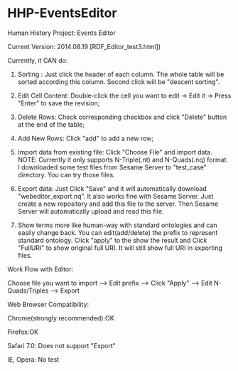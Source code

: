 HHP-EventsEditor
================

Human History Project: Events Editor

Current Version: 2014.08.19 [RDF_Editor_test3.html])

Currently, it CAN do:

1. Sorting : Just click the header of each column. The whole table will be sorted according this column. Second click will be "descent sorting".

2. Edit Cell Content:  Double-click the cell you want to edit -> Edit it -> Press "Enter" to save the revision;

3. Delete Rows: Check corresponding checkbox and click "Delete" button at the end of the table;

4. Add New Rows: Click "add" to add a new row;

5. Import data from existing file: Click "Choose File" and import data. NOTE: Currently it only supports N-Triple(.nt) and N-Quads(.nq) format. I downloaded some test files from Sesame Server to "test_case" directory. You can try those files. 

6. Export data: Just Click "Save" and it will automatically download "webeditor_export.nq". It also works fine with Sesame Server. Just create a new repository and add this file to the server. Then Sesame Server will automatically upload and read this file.

7. Show terms more like human-way with standard ontologies and can easily change back. You can edit(add/delete) the prefix to represent standard ontology. Click "apply" to the show the result and Click "FullURI" to show original full URI. It will still show full URI in exporting files.

Work Flow with Editor:

Choose file you want to import --> Edit prefix --> Click "Apply" --> Edit N-Quads/Triples --> Export


Web Browser Compatibility:

Chrome(strongly recommended):OK

Firefox:OK

Safari 7.0: Does not support "Export"

IE, Opera: No test


